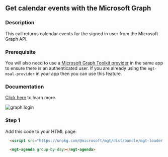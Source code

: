 <div id="headerDiv">

## Get calendar events with the Microsoft Graph

</div>

<div id="contentContainer">
<div id="leftSide">
  
### Description
This call returns calendar events for the signed in user from the Microsoft Graph API.

### Prerequisite
You will also need to use a [Microsoft Graph Toolkit provider](https://docs.microsoft.com/en-us/graph/toolkit/providers/msal) in the same app to ensure there is an authenticated user. If you are already using the `mgt-msal-provider` in your app then you can use this feature.

### Documentation
[Click here](https://docs.microsoft.com/en-us/graph/toolkit/components/agenda) to learn more.

![graph login](https://raw.githubusercontent.com/pwa-builder/pwabuilder-snippits/master/src/graphCalendar/graphCalendar.png)


</div>

<div id="rightSide">

### Step 1

Add this code to your HTML page:

<div class="codeBlockHeader">
  
  <copy-button codeurl="https://raw.githubusercontent.com/pwa-builder/pwabuilder-snippits/master/src/graphCalendar/graphCalendar.html">
  </copy-button>
  
</div>

<div class="codeBlock">
 
```html
  <script src="https://unpkg.com/@microsoft/mgt/dist/bundle/mgt-loader.js"></script>

  <mgt-agenda group-by-day></mgt-agenda>
```

</div>


</div>
